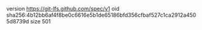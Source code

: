 version https://git-lfs.github.com/spec/v1
oid sha256:4b12bb6af4f8be0c6616e5b1de65186bfd356cfbaf527c1ca2912a4505d8739d
size 501
